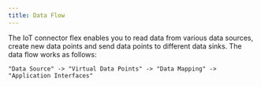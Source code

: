 ```yaml
---
title: Data Flow
---
```


The IoT connector flex enables you to read data from various data sources, create new data points and send data points to different data sinks.
The data flow works as follows:

`"Data Source" -> "Virtual Data Points" -> "Data Mapping" -> "Application Interfaces"`
